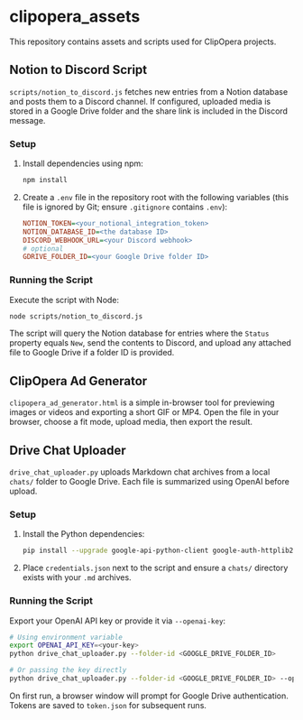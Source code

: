 # clipopera_assets

This repository contains assets and scripts used for ClipOpera projects.

## Notion to Discord Script

`scripts/notion_to_discord.js` fetches new entries from a Notion database and posts them to a Discord channel. If configured, uploaded media is stored in a Google Drive folder and the share link is included in the Discord message.

### Setup

1. Install dependencies using npm:
   ```bash
   npm install
   ```
2. Create a `.env` file in the repository root with the following variables (this file is ignored by Git; ensure `.gitignore` contains `.env`):
   ```ini
   NOTION_TOKEN=<your_notional_integration_token>
   NOTION_DATABASE_ID=<the database ID>
   DISCORD_WEBHOOK_URL=<your Discord webhook>
   # optional
   GDRIVE_FOLDER_ID=<your Google Drive folder ID>
   ```

### Running the Script

Execute the script with Node:

```bash
node scripts/notion_to_discord.js
```

The script will query the Notion database for entries where the `Status` property equals `New`, send the contents to Discord, and upload any attached file to Google Drive if a folder ID is provided.

## ClipOpera Ad Generator

`clipopera_ad_generator.html` is a simple in-browser tool for previewing images or videos and exporting a short GIF or MP4. Open the file in your browser, choose a fit mode, upload media, then export the result.

## Drive Chat Uploader

`drive_chat_uploader.py` uploads Markdown chat archives from a local `chats/` folder to Google Drive. Each file is summarized using OpenAI before upload.

### Setup

1. Install the Python dependencies:
   ```bash
   pip install --upgrade google-api-python-client google-auth-httplib2 google-auth-oauthlib openai
   ```
2. Place `credentials.json` next to the script and ensure a `chats/` directory exists with your `.md` archives.

### Running the Script

Export your OpenAI API key or provide it via `--openai-key`:

```bash
# Using environment variable
export OPENAI_API_KEY=<your-key>
python drive_chat_uploader.py --folder-id <GOOGLE_DRIVE_FOLDER_ID>

# Or passing the key directly
python drive_chat_uploader.py --folder-id <GOOGLE_DRIVE_FOLDER_ID> --openai-key <your-key>
```

On first run, a browser window will prompt for Google Drive authentication. Tokens are saved to `token.json` for subsequent runs.
